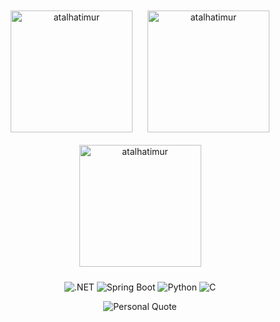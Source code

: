 <div align="center">
  <img src="https://github-readme-stats.vercel.app/api/top-langs?username=atalhatimur&show_icons=true&locale=en&layout=compact" alt="atalhatimur" style="height: 195px; margin: 10px;" />
  <img src="https://github-readme-stats.vercel.app/api?username=atalhatimur&show_icons=true&locale=en" alt="atalhatimur" style="height: 195px; margin: 10px;" />
  <img src="https://github-readme-streak-stats.herokuapp.com/?user=atalhatimur&" alt="atalhatimur" style="height: 195px; margin: 10px;" />
</div>

<p align="center">
  <img src="https://img.shields.io/badge/Dotnet-512BD4?style=for-the-badge&logo=dotnet&logoColor=white" alt=".NET" />
  <img src="https://img.shields.io/badge/Spring%20Boot-6DB33F?style=for-the-badge&logo=spring-boot&logoColor=white" alt="Spring Boot" />
  <img src="https://img.shields.io/badge/Python-3776AB?style=for-the-badge&logo=python&logoColor=white" alt="Python" />
  <img src="https://img.shields.io/badge/C-A8B9CC?style=for-the-badge&logo=c&logoColor=white" alt="C" />
</p>
<p align="center">
  <img src="https://img.shields.io/badge/-Perfection%20is%20not%20attainable,%20but%20if%20we%20chase%20perfection,%20we%20can%20catch%20excellence.-black?style=flat-square&logo=github" alt="Personal Quote" />
</p>
